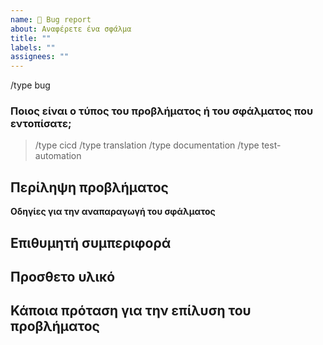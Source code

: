 ```yaml
---
name: 🐞 Bug report
about: Αναφέρετε ένα σφάλμα
title: ""
labels: ""
assignees: ""
---
```


/type bug

### Ποιος είναι ο τύπος του προβλήματος ή του σφάλματος που εντοπίσατε;

<!--
    Αφαιρέστε το σύμβολο του σχολίου για τον τύπο που θέλετε και διαγράψτε τα υπόλοιπα.
    Π.χ το `/type translation θα γινει απλά: /type translation
-->

> /type cicd
> /type translation
> /type documentation
> /type test-automation

## Περίληψη προβλήματος

<!--
    Περιγράψτε το πρόβλημα που εντοπίσατε.
-->

**Οδηγίες για την αναπαραγωγή του σφάλματος**

<!--
    Τα βήματα ή η τοποθεσία που μπορεί καποιος να βρει το πρόβλημα.
-->

## Επιθυμητή συμπεριφορά

<!--
    Ποια είναι η επιθυμητή συμπεριφορά.
-->

## Προσθετο υλικό

<!--
    Κάποια παραπάνω πληροφορία σχετική με το πρόβλημα.
-->

## Κάποια πρόταση για την επίλυση του προβλήματος

<!--
    Έχετε κατά νου κάποια λύση για το πρόβλημα.
-->
